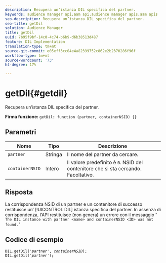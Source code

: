 ```yaml
---
description: Recupera un’istanza DIL specifica del partner.
keywords: audience manager api;aam api;audience manager apis;aam apis
seo-description: Recupera un’istanza DIL specifica del partner.
seo-title: getDil
solution: Audience Manager
title: getDil
uuid: 7b95f9bf-14c0-4c74-b6b9-d6b38513d487
feature: DIL Implementation
translation-type: tm+mt
source-git-commit: e05eff3cc04e4a82399752c862e2b2370286f96f
workflow-type: tm+mt
source-wordcount: '73'
ht-degree: 17%

---
```



# getDil{#getdil}

Recupera un’istanza DIL specifica del partner.

**Firma funzione:** `getDil: function (partner, containerNSID) {}`

<!-- r_dil_get_dil.xml -->

## Parametri

| Nome | Tipo | Descrizione |
|---|---|---|
| `partner` | Stringa | Il nome del partner da cercare. |
| `containerNSID` | Intero | Il valore predefinito è `0`. NSID del contenitore che si sta cercando. Facoltativo. |

## Risposta

La corrispondenza NSID di un partner e un contenitore di successo restituisce un’ [!UICONTROL DIL] istanza specifica del partner. In assenza di corrispondenza, l&#39;API restituisce (non genera) un errore con il messaggio &quot; `The DIL instance with partner <name> and containerNSID <ID> was not found.`&quot;

## Codice di esempio

<pre class="java"><code>DIL.getDil('<i>partner</i>', <i>containerNSID</i>); 
DIL.getDil('<i>partner</i>');</code></pre>
